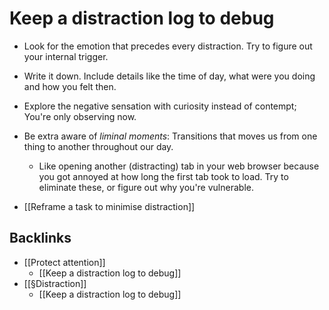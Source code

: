 # Keep a distraction log to debug
* Look for the emotion that precedes every distraction. Try to figure out your internal trigger.

* Write it down. Include details like the time of day, what were you doing and how you felt then.

* Explore the negative sensation with curiosity instead of contempt; You're only observing now.

* Be extra aware of *liminal moments*: Transitions that moves us from one thing to another throughout our day. 
	* Like opening another (distracting) tab in your web browser because you got annoyed at how long the first tab took to load. Try to eliminate these, or figure out why you're vulnerable.

* [[Reframe a task to minimise distraction]]

## Backlinks
* [[Protect attention]]
	* [[Keep a distraction log to debug]]
* [[§Distraction]]
	* [[Keep a distraction log to debug]]

<!-- #p1 -->

<!-- {BearID:483DCB62-C6BD-4441-9433-D29EACAC9650-1299-000000A314E77A37} -->
